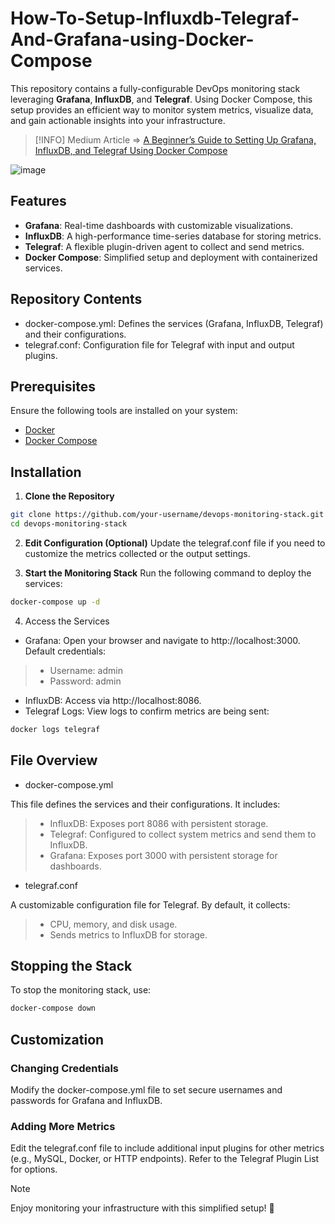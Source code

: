 # How-To-Setup-Influxdb-Telegraf-And-Grafana-using-Docker-Compose

This repository contains a fully-configurable DevOps monitoring stack leveraging **Grafana**, **InfluxDB**, and **Telegraf**. Using Docker Compose, this setup provides an efficient way to monitor system metrics, visualize data, and gain actionable insights into your infrastructure.

> [!INFO]
> Medium Article => [A Beginner’s Guide to Setting Up Grafana, InfluxDB, and Telegraf Using Docker Compose](https://just-merwan.medium.com/a-beginners-guide-to-setting-up-grafana-influxdb-and-telegraf-using-docker-compose-b6a1a4297ae4)

![image](https://github.com/user-attachments/assets/2e0dc0cd-7a37-48cc-98fe-a922559966f4)


## Features
- **Grafana**: Real-time dashboards with customizable visualizations.
- **InfluxDB**: A high-performance time-series database for storing metrics.
- **Telegraf**: A flexible plugin-driven agent to collect and send metrics.
- **Docker Compose**: Simplified setup and deployment with containerized services.

## Repository Contents
- docker-compose.yml: Defines the services (Grafana, InfluxDB, Telegraf) and their configurations.
- telegraf.conf: Configuration file for Telegraf with input and output plugins.

## Prerequisites
Ensure the following tools are installed on your system:
- [Docker](https://www.docker.com/)
- [Docker Compose](https://docs.docker.com/compose/install/)

## Installation

1. **Clone the Repository**  
```bash
git clone https://github.com/your-username/devops-monitoring-stack.git
cd devops-monitoring-stack
```

2. **Edit Configuration (Optional)**
Update the telegraf.conf file if you need to customize the metrics collected or the output settings.

3. **Start the Monitoring Stack**
Run the following command to deploy the services:
```bash
docker-compose up -d
```

4. Access the Services
- Grafana: Open your browser and navigate to http://localhost:3000. Default credentials:
> - Username: admin
> - Password: admin
- InfluxDB: Access via http://localhost:8086.
- Telegraf Logs: View logs to confirm metrics are being sent:
```bash
docker logs telegraf
```

## File Overview
- docker-compose.yml

This file defines the services and their configurations. It includes:

> - InfluxDB: Exposes port 8086 with persistent storage.
> - Telegraf: Configured to collect system metrics and send them to InfluxDB.
> - Grafana: Exposes port 3000 with persistent storage for dashboards.

- telegraf.conf

A customizable configuration file for Telegraf. By default, it collects:

> - CPU, memory, and disk usage.
> - Sends metrics to InfluxDB for storage.

## Stopping the Stack
To stop the monitoring stack, use:

```bash
docker-compose down
```

## Customization
### Changing Credentials
Modify the docker-compose.yml file to set secure usernames and passwords for Grafana and InfluxDB.

### Adding More Metrics
Edit the telegraf.conf file to include additional input plugins for other metrics (e.g., MySQL, Docker, or HTTP endpoints). Refer to the Telegraf Plugin List for options.


> [!NOTE]
> Enjoy monitoring your infrastructure with this simplified setup! 🎉
